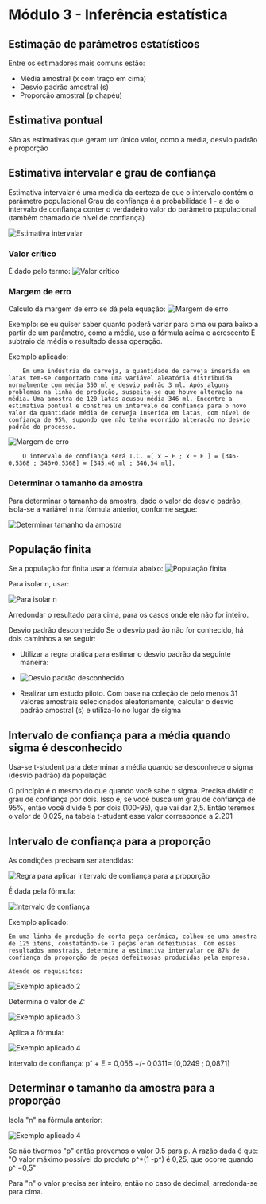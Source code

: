 # Módulo 3 - Inferência estatística

## Estimação de parâmetros estatísticos

Entre os estimadores mais comuns estão:

- Média amostral (x com traço em cima)
- Desvio padrão amostral (s) 
- Proporção amostral (p chapéu)

## Estimativa pontual
São as estimativas que geram um único valor, como a média, desvio padrão e proporção

## Estimativa intervalar e grau de confiança
Estimativa intervalar é uma medida da certeza de que o intervalo contém o parâmetro populacional
Grau de confiança é a probabilidade 1 - a de o intervalo de confiança conter o verdadeiro valor do parâmetro populacional (também chamado de nível de confiança)

![Estimativa intervalar](images/modulo3/estimativa-intervalar.png)

### Valor crítico
É dado pelo termo: 
![Valor crítico](images/modulo3/valor-critico.png)

### Margem de erro
Calculo da margem de erro se dá pela equação:
![Margem de erro](images/modulo3/margem-erro.png)

Exemplo: se eu quiser saber quanto poderá variar para cima ou para baixo a partir de um parâmetro, como a média, uso a fórmula acima e acrescento E subtraio da média o resultado dessa operação. 

Exemplo aplicado:
```
	Em uma indústria de cerveja, a quantidade de cerveja inserida em latas tem-se comportado como uma variável aleatória distribuída normalmente com média 350 ml e desvio padrão 3 ml. Após alguns problemas na linha de produção, suspeita-se que houve alteração na média. Uma amostra de 120 latas acusou média 346 ml. Encontre a estimativa pontual e construa um intervalo de confiança para o novo valor da quantidade média de cerveja inserida em latas, com nível de confiança de 95%, supondo que não tenha ocorrido alteração no desvio padrão do processo.
```

![Margem de erro](images/modulo3/exemplo-aplicado.png)

```
	O intervalo de confiança será I.C. =[ x − E ; x + E ] = [346-0,5368 ; 346+0,5368] = [345,46 ml ; 346,54 ml].
```

### Determinar o tamanho da amostra
Para determinar o tamanho da amostra, dado o valor do desvio padrão, isola-se a variável n na fórmula anterior, conforme segue: 

![Determinar tamanho da amostra](images/modulo3/determinar-tamanho-amostra.png)

## População finita
Se a população for finita usar a fórmula abaixo:
![População finita](images/modulo3/populacao-finita.png)

Para isolar n, usar:

![Para isolar n](images/modulo3/populacao-finita-isolar-n.png)

Arredondar o resultado para cima, para os casos onde ele não for inteiro. 

Desvio padrão desconhecido
Se o desvio padrão não for conhecido, há dois caminhos a se seguir: 
	
- Utilizar a regra prática para estimar o desvio padrão da seguinte maneira:

- ![Desvio padrão desconhecido](images/modulo3/desvio-padrao-desconhecido.png)

	
- Realizar um estudo piloto. Com base na coleção de pelo menos 31 valores amostrais selecionados aleatoriamente, calcular o desvio padrão amostral (s) e utiliza-lo no lugar de sigma

## Intervalo de confiança para a média quando sigma é desconhecido
Usa-se t-student para determinar a média quando se desconhece o sigma (desvio padrão) da população

O princípio é o mesmo do que quando você sabe o sigma. Precisa dividir o grau de confiança por dois. Isso é, se você busca um grau de confiança de 95%, então você divide 5 por dois (100-95), que vai dar 2,5. Então teremos o valor de 0,025, na tabela t-student esse valor corresponde a 2.201

## Intervalo de confiança para a proporção 
As condições precisam ser atendidas: 

![Regra para aplicar intervalo de confiança para a proporção](images/modulo3/intervalo-de-confianca-formula.png)

É dada pela fórmula:

![Intervalo de confiança](images/modulo3/intervalo-de-confianca-formula-2.png)

Exemplo aplicado:
```
Em uma linha de produção de certa peça cerâmica, colheu-se uma amostra de 125 itens, constatando-se 7 peças eram defeituosas. Com esses resultados amostrais, determine a estimativa intervalar de 87% de confiança da proporção de peças defeituosas produzidas pela empresa.

Atende os requisitos: 
```
![Exemplo aplicado 2](images/modulo3/exemplo-aplicado-2.png)

Determina o valor de Z:

![Exemplo aplicado 3](images/modulo3/exemplo-aplicado-3.png)

Aplica a fórmula:

![Exemplo aplicado 4](images/modulo3/exemplo-aplicado-4.png)

Intervalo de confiança: pˆ + E = 0,056 +/- 0,0311= [0,0249 ; 0,0871]

## Determinar o tamanho da amostra para a proporção
Isola "n" na fórmula anterior:

![Exemplo aplicado 4](images/modulo3/isolar-n-para-determinar-tamanho-amostra.png)


Se não tivermos "p" então provemos o valor 0.5 para p. A razão dada é que:
"O valor máximo possível do produto p^*(1 -p^) é 0,25, que ocorre quando p^ =0,5"

Para "n" o valor precisa ser inteiro, então no caso de decimal, arredonda-se para cima. 